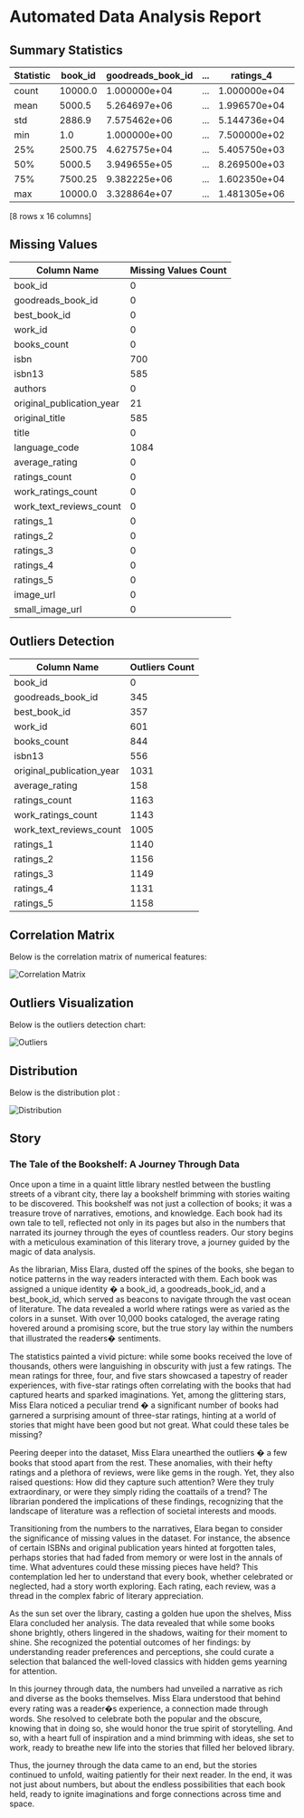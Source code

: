# Automated Data Analysis Report

## Summary Statistics

| Statistic | book_id | goodreads_book_id | ... | ratings_4 | ratings_5 |
|-----------|---------|-------------------|-----|-----------|-----------|
| count     | 10000.0 | 1.000000e+04      | ... | 1.000000e+04 | 1.000000e+04 |
| mean      | 5000.5  | 5.264697e+06      | ... | 1.996570e+04 | 2.378981e+04 |
| std       | 2886.9  | 7.575462e+06      | ... | 5.144736e+04 | 7.976889e+04 |
| min       | 1.0     | 1.000000e+00      | ... | 7.500000e+02 | 7.540000e+02 |
| 25%       | 2500.75 | 4.627575e+04      | ... | 5.405750e+03 | 5.334000e+03 |
| 50%       | 5000.5  | 3.949655e+05      | ... | 8.269500e+03 | 8.836000e+03 |
| 75%       | 7500.25 | 9.382225e+06      | ... | 1.602350e+04 | 1.730450e+04 |
| max       | 10000.0 | 3.328864e+07      | ... | 1.481305e+06 | 3.011543e+06 |

[8 rows x 16 columns]

## Missing Values

| Column Name | Missing Values Count |
| --- | --- |
| book_id | 0 |
| goodreads_book_id | 0 |
| best_book_id | 0 |
| work_id | 0 |
| books_count | 0 |
| isbn | 700 |
| isbn13 | 585 |
| authors | 0 |
| original_publication_year | 21 |
| original_title | 585 |
| title | 0 |
| language_code | 1084 |
| average_rating | 0 |
| ratings_count | 0 |
| work_ratings_count | 0 |
| work_text_reviews_count | 0 |
| ratings_1 | 0 |
| ratings_2 | 0 |
| ratings_3 | 0 |
| ratings_4 | 0 |
| ratings_5 | 0 |
| image_url | 0 |
| small_image_url | 0 |

## Outliers Detection

| Column Name | Outliers Count |
| --- | --- |
| book_id | 0 |
| goodreads_book_id | 345 |
| best_book_id | 357 |
| work_id | 601 |
| books_count | 844 |
| isbn13 | 556 |
| original_publication_year | 1031 |
| average_rating | 158 |
| ratings_count | 1163 |
| work_ratings_count | 1143 |
| work_text_reviews_count | 1005 |
| ratings_1 | 1140 |
| ratings_2 | 1156 |
| ratings_3 | 1149 |
| ratings_4 | 1131 |
| ratings_5 | 1158 |

## Correlation Matrix
Below is the correlation matrix of numerical features:

![Correlation Matrix](correlation_matrix.png)

## Outliers Visualization
Below is the outliers detection chart:

![Outliers](outliers.png)
## Distribution
Below is the distribution plot :

![Distribution](distribution_.png)
## Story
### The Tale of the Bookshelf: A Journey Through Data

Once upon a time in a quaint little library nestled between the bustling streets of a vibrant city, there lay a bookshelf brimming with stories waiting to be discovered. This bookshelf was not just a collection of books; it was a treasure trove of narratives, emotions, and knowledge. Each book had its own tale to tell, reflected not only in its pages but also in the numbers that narrated its journey through the eyes of countless readers. Our story begins with a meticulous examination of this literary trove, a journey guided by the magic of data analysis.

As the librarian, Miss Elara, dusted off the spines of the books, she began to notice patterns in the way readers interacted with them. Each book was assigned a unique identity � a book_id, a goodreads_book_id, and a best_book_id, which served as beacons to navigate through the vast ocean of literature. The data revealed a world where ratings were as varied as the colors in a sunset. With over 10,000 books cataloged, the average rating hovered around a promising score, but the true story lay within the numbers that illustrated the readers� sentiments. 

The statistics painted a vivid picture: while some books received the love of thousands, others were languishing in obscurity with just a few ratings. The mean ratings for three, four, and five stars showcased a tapestry of reader experiences, with five-star ratings often correlating with the books that had captured hearts and sparked imaginations. Yet, among the glittering stars, Miss Elara noticed a peculiar trend � a significant number of books had garnered a surprising amount of three-star ratings, hinting at a world of stories that might have been good but not great. What could these tales be missing? 

Peering deeper into the dataset, Miss Elara unearthed the outliers � a few books that stood apart from the rest. These anomalies, with their hefty ratings and a plethora of reviews, were like gems in the rough. Yet, they also raised questions: How did they capture such attention? Were they truly extraordinary, or were they simply riding the coattails of a trend? The librarian pondered the implications of these findings, recognizing that the landscape of literature was a reflection of societal interests and moods. 

Transitioning from the numbers to the narratives, Elara began to consider the significance of missing values in the dataset. For instance, the absence of certain ISBNs and original publication years hinted at forgotten tales, perhaps stories that had faded from memory or were lost in the annals of time. What adventures could these missing pieces have held? This contemplation led her to understand that every book, whether celebrated or neglected, had a story worth exploring. Each rating, each review, was a thread in the complex fabric of literary appreciation.

As the sun set over the library, casting a golden hue upon the shelves, Miss Elara concluded her analysis. The data revealed that while some books shone brightly, others lingered in the shadows, waiting for their moment to shine. She recognized the potential outcomes of her findings: by understanding reader preferences and perceptions, she could curate a selection that balanced the well-loved classics with hidden gems yearning for attention. 

In this journey through data, the numbers had unveiled a narrative as rich and diverse as the books themselves. Miss Elara understood that behind every rating was a reader�s experience, a connection made through words. She resolved to celebrate both the popular and the obscure, knowing that in doing so, she would honor the true spirit of storytelling. And so, with a heart full of inspiration and a mind brimming with ideas, she set to work, ready to breathe new life into the stories that filled her beloved library. 

Thus, the journey through the data came to an end, but the stories continued to unfold, waiting patiently for their next reader. In the end, it was not just about numbers, but about the endless possibilities that each book held, ready to ignite imaginations and forge connections across time and space.
